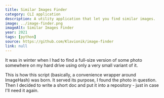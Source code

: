 ```yaml
---
title: Similar Images Finder
category: CLI application
description: A utility application that let you find similar images.
image: ../image-finder.png
imageAlt: Similar Images Finder
year: 2021
tags: [python]
source: https://github.com/Klavionik/image-finder
link: null
---
```


It was in winter when I had to find a full-size version of some photo somewhere on my 
hard drive using only a very small variant of it.

This is how this script (basically, a convenience wrapper around ImageHash) was born. 
It served its purpose, I found the photo in question. Then I decided to write a short doc 
and put it into a repository - just in case I'll need it again. 
